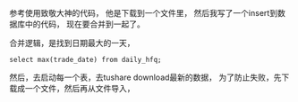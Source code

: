 参考使用致敬大神的代码，
他是下载到一个文件里，
然后我写了一个insert到数据库中的代码，
现在要合并到一起了。

合并逻辑，是找到日期最大的一天，

`select max(trade_date) from daily_hfq;`

然后，去启动每一个表，去tushare download最新的数据，
为了防止失败，先下载成一个文件，然后再从文件导入，
